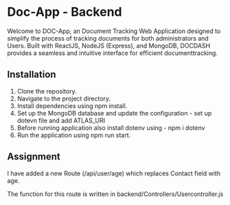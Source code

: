 # Doc-App - Backend

Welcome to DOC-App, an Document Tracking  Web Application designed to simplify the process of tracking documents for both administrators and Users. Built with ReactJS, NodeJS (Express), and MongoDB, DOCDASH provides a seamless and intuitive interface for efficient documenttracking.

## Installation

1. Clone the repository.
2. Navigate to the project directory.
3. Install dependencies using npm install.
4. Set up the MongoDB database and update the configuration - set up dotevn file and add ATLAS_URI
5. Before running application also install dotenv using - npm i dotenv
6. Run the application using npm run start.

## Assignment

I have added a new Route (/api/user/age) which replaces Contact field with age.

The function for this route is written in backend/Controllers/Usercontroller.js